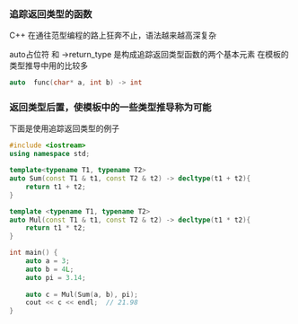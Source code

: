 ### 追踪返回类型的函数

C++ 在通往范型编程的路上狂奔不止，语法越来越高深复杂


auto占位符 和 ->return_type  是构成追踪返回类型函数的两个基本元素
在模板的类型推导中用的比较多
```c++
auto  func(char* a, int b) -> int

```


### 返回类型后置，使模板中的一些类型推导称为可能

下面是使用追踪返回类型的例子
```c++
#include <iostream>
using namespace std;

template<typename T1, typename T2>
auto Sum(const T1 & t1, const T2 & t2) -> decltype(t1 + t2){
    return t1 + t2; 
} 

template <typename T1, typename T2>
auto Mul(const T1 & t1, const T2 & t2) -> decltype(t1 * t2){
    return t1 * t2;
}

int main() {
    auto a = 3;
    auto b = 4L;
    auto pi = 3.14;
    
    auto c = Mul(Sum(a, b), pi);
    cout << c << endl;  // 21.98
}

```






